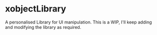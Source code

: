 xobjectLibrary
==============

A personalised Library for UI manipulation.
This is a WIP, I'll keep adding and modifying the library as required.